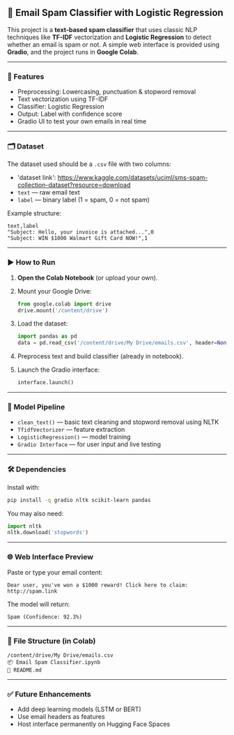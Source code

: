 
## 📧 Email Spam Classifier with Logistic Regression

This project is a **text-based spam classifier** that uses classic NLP techniques like **TF-IDF** vectorization and **Logistic Regression** to detect whether an email is spam or not. A simple web interface is provided using **Gradio**, and the project runs in **Google Colab**.

---

### 🔧 Features

* Preprocessing: Lowercasing, punctuation & stopword removal
* Text vectorization using TF-IDF
* Classifier: Logistic Regression
* Output: Label with confidence score
* Gradio UI to test your own emails in real time

---

### 🗂️ Dataset

The dataset used should be a `.csv` file with two columns:


* 'dataset link': https://www.kaggle.com/datasets/uciml/sms-spam-collection-dataset?resource=download
* `text` — raw email text
* `label` — binary label (1 = spam, 0 = not spam)

Example structure:

```csv
text,label
"Subject: Hello, your invoice is attached...",0
"Subject: WIN $1000 Walmart Gift Card NOW!",1
```

---

### ▶️ How to Run

1. **Open the Colab Notebook** (or upload your own).
2. Mount your Google Drive:

   ```python
   from google.colab import drive
   drive.mount('/content/drive')
   ```
3. Load the dataset:

   ```python
   import pandas as pd
   data = pd.read_csv('/content/drive/My Drive/emails.csv', header=None, names=['text', 'label'])
   ```
4. Preprocess text and build classifier (already in notebook).
5. Launch the Gradio interface:

   ```python
   interface.launch()
   ```

---

### 🧠 Model Pipeline

* `clean_text()` — basic text cleaning and stopword removal using NLTK
* `TfidfVectorizer` — feature extraction
* `LogisticRegression()` — model training
* `Gradio Interface` — for user input and live testing

---

### 🛠️ Dependencies

Install with:

```bash
pip install -q gradio nltk scikit-learn pandas
```

You may also need:

```python
import nltk
nltk.download('stopwords')
```

---

### 🌐 Web Interface Preview

Paste or type your email content:

```
Dear user, you've won a $1000 reward! Click here to claim: http://spam.link
```

The model will return:

```
Spam (Confidence: 92.3%)
```

---

### 📁 File Structure (in Colab)

```
/content/drive/My Drive/emails.csv
📦 Email Spam Classifier.ipynb
📄 README.md
```

---

### ✅ Future Enhancements

* Add deep learning models (LSTM or BERT)
* Use email headers as features
* Host interface permanently on Hugging Face Spaces

